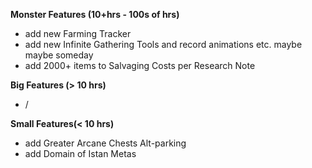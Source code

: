 **Monster Features (10+hrs - 100s of hrs)**
- add new Farming Tracker
- add new Infinite Gathering Tools and record animations etc. maybe maybe someday
- add 2000+ items to Salvaging Costs per Research Note

**Big Features (> 10 hrs)**
- /

**Small Features(< 10 hrs)**
- add Greater Arcane Chests Alt-parking
- add Domain of Istan Metas

